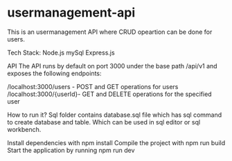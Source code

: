 # usermanagement-api
This is an usermanagement API where CRUD opeartion can be done for users.

Tech Stack:
Node.js
mySql
Express.js


API
The API runs by default on port 3000 under the base path /api/v1 and exposes the following endpoints:

/localhost:3000/users -  POST and GET operations for users
/localhost:3000/{userId}-  GET and DELETE operations for the specified user

How to run it?
Sql folder contains database.sql file which has sql command to create database and table. Which can be used in sql editor or sql workbench.

Install dependencies with npm install
Compile the project with npm run build
Start the application by running npm run dev


